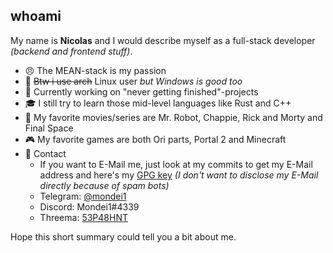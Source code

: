 ## whoami

My name is **Nicolas** and I would describe myself as a full-stack developer *(backend and frontend stuff)*.

- 😠 The MEAN-stack is my passion
- 🐧 ~~Btw i use arch~~ Linux user *but Windows is good too*
- 🔭 Currently working on "never getting finished"-projects
- 🎓 I still try to learn those mid-level languages like Rust and C++
- 🍿 My favorite movies/series are Mr. Robot, Chappie, Rick and Morty and Final Space
- 🎮 My favorite games are both Ori parts, Portal 2 and Minecraft
- 💬 Contact
  - If you want to E-Mail me, just look at my commits to get my E-Mail address and here's my [GPG key](https://keyserver.ubuntu.com/pks/lookup?op=get&search=0x9f041488a934cdb66335fc94d291cc27c9afc95b) *(I don't want to disclose my E-Mail directly because of spam bots)*
  - Telegram: [@mondei1](https://t.me/mondei1)
  - Discord: Mondei1#4339
  - Threema: [53P48HNT](https://threema.id/53P48HNT)

Hope this short summary could tell you a bit about me.


<!--
Here are some ideas to get you started:

- 🔭 I’m currently working on ...
- 🌱 I’m currently learning ...
- 👯 I’m looking to collaborate on ...
- 🤔 I’m looking for help with ...
- 💬 Ask me about ...
- 📫 How to reach me: ...
- 😄 Pronouns: ...
- ⚡ Fun fact: ...
-->
